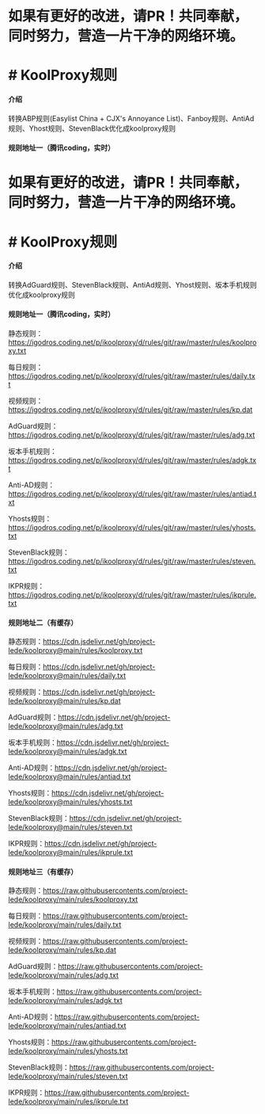 # 如果有更好的改进，请PR！共同奉献，同时努力，营造一片干净的网络环境。

# # KoolProxy规则

#### 介绍
转换ABP规则(Easylist China  + CJX's Annoyance List)、Fanboy规则、AntiAd规则、Yhost规则、StevenBlack优化成koolproxy规则


#### 规则地址一（腾讯coding，实时）

# 如果有更好的改进，请PR！共同奉献，同时努力，营造一片干净的网络环境。

# # KoolProxy规则

#### 介绍
转换AdGuard规则、StevenBlack规则、AntiAd规则、Yhost规则、坂本手机规则优化成koolproxy规则


#### 规则地址一（腾讯coding，实时）

静态规则：https://igodros.coding.net/p/ikoolproxy/d/rules/git/raw/master/rules/koolproxy.txt

每日规则：https://igodros.coding.net/p/ikoolproxy/d/rules/git/raw/master/rules/daily.txt

视频规则：https://igodros.coding.net/p/ikoolproxy/d/rules/git/raw/master/rules/kp.dat

AdGuard规则：https://igodros.coding.net/p/ikoolproxy/d/rules/git/raw/master/rules/adg.txt 

坂本手机规则：https://igodros.coding.net/p/ikoolproxy/d/rules/git/raw/master/rules/adgk.txt

Anti-AD规则：https://igodros.coding.net/p/ikoolproxy/d/rules/git/raw/master/rules/antiad.txt

Yhosts规则：https://igodros.coding.net/p/ikoolproxy/d/rules/git/raw/master/rules/yhosts.txt

StevenBlack规则：https://igodros.coding.net/p/ikoolproxy/d/rules/git/raw/master/rules/steven.txt

IKPR规则：https://igodros.coding.net/p/ikoolproxy/d/rules/git/raw/master/rules/ikprule.txt

#### 规则地址二（有缓存）

静态规则：https://cdn.jsdelivr.net/gh/project-lede/koolproxy@main/rules/koolproxy.txt

每日规则：https://cdn.jsdelivr.net/gh/project-lede/koolproxy@main/rules/daily.txt

视频规则：https://cdn.jsdelivr.net/gh/project-lede/koolproxy@main/rules/kp.dat

AdGuard规则：https://cdn.jsdelivr.net/gh/project-lede/koolproxy@main/rules/adg.txt 

坂本手机规则：https://cdn.jsdelivr.net/gh/project-lede/koolproxy@main/rules/adgk.txt

Anti-AD规则：https://cdn.jsdelivr.net/gh/project-lede/koolproxy@main/rules/antiad.txt

Yhosts规则：https://cdn.jsdelivr.net/gh/project-lede/koolproxy@main/rules/yhosts.txt

StevenBlack规则：https://cdn.jsdelivr.net/gh/project-lede/koolproxy@main/rules/steven.txt

IKPR规则：https://cdn.jsdelivr.net/gh/project-lede/koolproxy@main/rules/ikprule.txt


#### 规则地址三（有缓存）

静态规则：https://raw.githubusercontents.com/project-lede/koolproxy/main/rules/koolproxy.txt

每日规则：https://raw.githubusercontents.com/project-lede/koolproxy/main/rules/daily.txt

视频规则：https://raw.githubusercontents.com/project-lede/koolproxy/main/rules/kp.dat

AdGuard规则：https://raw.githubusercontents.com/project-lede/koolproxy/main/rules/adg.txt 

坂本手机规则：https://raw.githubusercontents.com/project-lede/koolproxy/main/rules/adgk.txt

Anti-AD规则：https://raw.githubusercontents.com/project-lede/koolproxy/main/rules/antiad.txt

Yhosts规则：https://raw.githubusercontents.com/project-lede/koolproxy/main/rules/yhosts.txt

StevenBlack规则：https://raw.githubusercontents.com/project-lede/koolproxy/main/rules/steven.txt

IKPR规则：https://raw.githubusercontents.com/project-lede/koolproxy/main/rules/ikprule.txt
